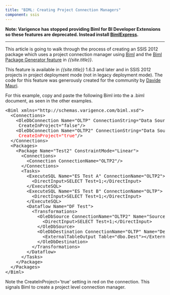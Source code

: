 ```yaml
---
title: "BIML: Creating Project Connection Managers"
component: ssis
---
```



**Note: Varigence has stopped providing Biml for BI Developer Extensions so these features are deprecated. Instead install [BimlExpress](https://www.varigence.com/BimlExpress).**

--------------------

This article is going to walk through the process of creating an SSIS 2012 package which uses a project connection manager using
<a href="http://www.varigence.com/documentation/biml/">Biml</a> and the [Biml Package Generator feature](/features/BimlPackageGenerator) in *{{site.title}}*.

This feature is available in *{{site.title}}* 1.6.3 and later and in SSIS 2012 projects in project deployment mode (not in legacy deployment mode). The code for this feature was generously created for the community by
<a href="http://www.davidemauri.it/">Davide Mauri</a>.


For this example, copy and paste the following Biml into the a .biml document, as seen in the other examples.

<pre>&lt;Biml xmlns=&quot;http://schemas.varigence.com/biml.xsd&quot;&gt;<br>&nbsp; &lt;Connections&gt;<br>&nbsp;&nbsp;&nbsp; &lt;OleDbConnection Name=&quot;OLTP&quot; ConnectionString=&quot;Data Source=localhost;Initial Catalog=tempdb;Provider=SQLNCLI11.1;Integrated Security=SSPI;Auto Translate=False;&quot; <br>&nbsp;&nbsp;&nbsp;&nbsp;&nbsp;CreateInProject=&quot;false&quot;/&gt;<br>&nbsp;&nbsp;&nbsp; &lt;OleDbConnection Name=&quot;OLTP2&quot; ConnectionString=&quot;Data Source=localhost;Initial Catalog=tempdb;Provider=SQLNCLI11.1;Integrated Security=SSPI;Auto Translate=False;&quot; <br>&nbsp;&nbsp;&nbsp;&nbsp;&nbsp;<span style="color:#ff0000">CreateInProject=&quot;true&quot;</span>/&gt;<br>&nbsp; &lt;/Connections&gt;<br>&nbsp; &lt;Packages&gt;<br>&nbsp;&nbsp;&nbsp; &lt;Package Name=&quot;Test2&quot; ConstraintMode=&quot;Linear&quot;&gt;<br>&nbsp;&nbsp;&nbsp;&nbsp;&nbsp; &lt;Connections&gt;<br>&nbsp;&nbsp;&nbsp;&nbsp;&nbsp;&nbsp;&nbsp; &lt;Connection ConnectionName=&quot;OLTP2&quot;/&gt;<br>&nbsp;&nbsp;&nbsp;&nbsp;&nbsp; &lt;/Connections&gt;<br>&nbsp;&nbsp;&nbsp;&nbsp;&nbsp; &lt;Tasks&gt;<br>&nbsp;&nbsp;&nbsp;&nbsp;&nbsp;&nbsp;&nbsp; &lt;ExecuteSQL Name=&quot;ES Test A&quot; ConnectionName=&quot;OLTP2&quot;&gt;<br>&nbsp;&nbsp;&nbsp;&nbsp;&nbsp;&nbsp;&nbsp;&nbsp;&nbsp; &lt;DirectInput&gt;SELECT Test=1;&lt;/DirectInput&gt;<br>&nbsp;&nbsp;&nbsp;&nbsp;&nbsp;&nbsp;&nbsp; &lt;/ExecuteSQL&gt;<br>&nbsp;&nbsp;&nbsp;&nbsp;&nbsp;&nbsp;&nbsp; &lt;ExecuteSQL Name=&quot;ES Test B&quot; ConnectionName=&quot;OLTP&quot;&gt;<br>&nbsp;&nbsp;&nbsp;&nbsp;&nbsp;&nbsp;&nbsp;&nbsp;&nbsp; &lt;DirectInput&gt;SELECT Test=1;&lt;/DirectInput&gt;<br>&nbsp;&nbsp;&nbsp;&nbsp;&nbsp;&nbsp;&nbsp; &lt;/ExecuteSQL&gt;<br>&nbsp;&nbsp;&nbsp;&nbsp;&nbsp;&nbsp;&nbsp; &lt;Dataflow Name=&quot;DF Test&quot;&gt;<br>&nbsp;&nbsp;&nbsp;&nbsp;&nbsp;&nbsp;&nbsp;&nbsp;&nbsp; &lt;Transformations&gt;<br>&nbsp;&nbsp;&nbsp;&nbsp;&nbsp;&nbsp;&nbsp;&nbsp;&nbsp;&nbsp;&nbsp; &lt;OleDbSource ConnectionName=&quot;OLTP2&quot; Name=&quot;Source&quot;&gt;<br>&nbsp;&nbsp;&nbsp;&nbsp;&nbsp;&nbsp;&nbsp;&nbsp;&nbsp;&nbsp;&nbsp;&nbsp;&nbsp; &lt;DirectInput&gt;SELECT Test=1;&lt;/DirectInput&gt;<br>&nbsp;&nbsp;&nbsp;&nbsp;&nbsp;&nbsp;&nbsp;&nbsp;&nbsp;&nbsp;&nbsp; &lt;/OleDbSource&gt;<br>&nbsp;&nbsp;&nbsp;&nbsp;&nbsp;&nbsp;&nbsp;&nbsp;&nbsp;&nbsp;&nbsp; &lt;OleDbDestination ConnectionName=&quot;OLTP&quot; Name=&quot;Dest&quot;&gt;<br>&nbsp;&nbsp;&nbsp;&nbsp;&nbsp;&nbsp;&nbsp;&nbsp;&nbsp;&nbsp;&nbsp;&nbsp;&nbsp; &lt;ExternalTableOutput Table=&quot;dbo.Dest&quot;&gt;&lt;/ExternalTableOutput&gt;<br>&nbsp;&nbsp;&nbsp;&nbsp;&nbsp;&nbsp;&nbsp;&nbsp;&nbsp;&nbsp;&nbsp; &lt;/OleDbDestination&gt;<br>&nbsp;&nbsp;&nbsp;&nbsp;&nbsp;&nbsp;&nbsp;&nbsp;&nbsp; &lt;/Transformations&gt;<br>&nbsp;&nbsp;&nbsp;&nbsp;&nbsp;&nbsp;&nbsp; &lt;/Dataflow&gt;<br>&nbsp;&nbsp;&nbsp;&nbsp;&nbsp; &lt;/Tasks&gt;<br>&nbsp;&nbsp;&nbsp; &lt;/Package&gt;<br>&nbsp; &lt;/Packages&gt;<br>&lt;/Biml&gt;</pre>

Note the CreateInProject='true' setting in red on the connection. This signals Biml to create a project level connection manager.

